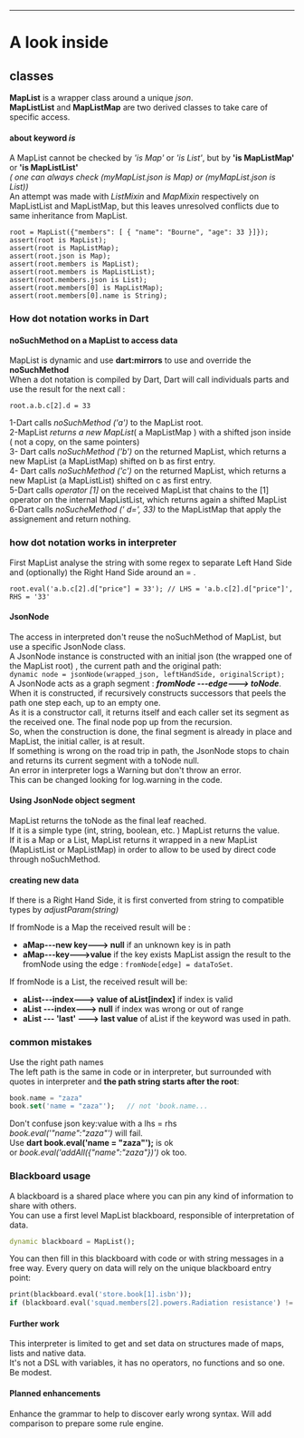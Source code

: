 ---
  # A look inside
  ## classes
   **MapList** is a wrapper class around a unique *json*.  
   **MapListList** and **MapListMap** are two derived classes to take care of specific access.
#### about keyword *is*
A MapList cannot be checked by *'is Map'* or *'is List'*, but by **'is MapListMap'** or **'is MapListList'**  
*( one can always check (myMapList.json is Map) or (myMapList.json is List))*  
An attempt was made with *ListMixin* and *MapMixin* respectively on MapListList and MapListMap, but this leaves unresolved conflicts due to same inheritance from MapList.

```
root = MapList({"members": [ { "name": "Bourne", "age": 33 }]});
assert(root is MapList);
assert(root is MapListMap);
assert(root.json is Map);
assert(root.members is MapList);
assert(root.members is MapListList);
assert(root.members.json is List);
assert(root.members[0] is MapListMap);
assert(root.members[0].name is String);
```
### How dot notation works in Dart
#### noSuchMethod on a MapList to access data
MapList is dynamic and use **dart:mirrors**  to use and override the  **noSuchMethod**  
When a dot notation is compiled by Dart, Dart will call individuals parts and use the result for the next call :
```
root.a.b.c[2].d = 33 
```
1-Dart calls *noSuchMethod ('a')* to the MapList root.  
2-MapList *returns a new MapList*( a MapListMap ) with a shifted json inside ( not a copy, on the same pointers)  
3- Dart calls *noSuchMethod ('b')* on the returned MapList, which returns a new MapList (a MapListMap) shifted on b as first entry.  
4- Dart calls *noSuchMethod ('c')* on the returned MapList, which returns a new MapList (a MapListList) shifted on c as first entry.  
5-Dart calls *operator \[1]* on the received MapList that chains to the \[1\] operator on the internal MapListList, which returns again a shifted MapList  
6-Dart calls  *noSucheMethod (' d=', 33)* to the MapListMap that apply the assignement and return nothing.

### how dot notation works in interpreter
First MapList analyse the string with some regex to separate Left Hand Side and (optionally) the Right Hand Side around an  = .
```
root.eval('a.b.c[2].d["price"] = 33'); // LHS = 'a.b.c[2].d["price"]', RHS = '33'
```
#### JsonNode
The access in interpreted don't reuse the noSuchMethod of MapList, but use a specific JsonNode class.  
A JsonNode instance is constructed with an initial json (the wrapped one of the MapList root) , the current path and the original path:  
    ```dynamic node = jsonNode(wrapped_json, leftHandSide, originalScript);```  
A JsonNode acts as a graph segment :  ***fromNode ---edge---> toNode***.  
When it is constructed, if recursively constructs successors that peels the path one step each, up to an empty one.  
As it is a constructor call, it returns itself and each caller set its segment as the received one. The final node pop up from the recursion.  
So, when the construction is done, the final segment is already in place and MapList, the initial caller, is at result.  
If something is wrong on the road trip in path, the JsonNode stops to chain and returns its current segment with a toNode null.  
An error in interpreter logs a Warning but don't throw an error.  
This can be changed looking for log.warning in the code.
#### Using JsonNode object segment
MapList returns the toNode as the final leaf reached.  
If it is a simple type (int, string, boolean, etc. ) MapList returns the value.  
If it is a Map or a List, MapList returns it wrapped in a new MapList (MapListList or MapListMap) in order to allow to be used by direct code through noSuchMethod.
#### creating new data
If there is a Right Hand Side, it is first converted from string to compatible types by  *adjustParam(string)*  

If fromNode is a Map the received result will be :
- **aMap---new key---> null**   if an unknown key is in path
- **aMap---key--->value**   if the key exists
MapList assign the result to the fromNode using the edge : ```fromNode[edge] = dataToSet```.

If fromNode is a List, the received result will be:
- **aList---index---> value of aList\[index]**  if index is valid
- **aList ---index---> null**  if index was wrong or out of range
- **aList --- 'last' ---> last value** of aList  if the keyword was used in path.

### common mistakes
Use the right path names  
The left path is the same in code or in interpreter, but surrounded with quotes in interpreter and **the path string starts after the root**:
``` dart
book.name = "zaza"
book.set('name = "zaza"');   // not 'book.name...
```
Don't confuse json key:value with a lhs = rhs  
*book.eval('"name":"zaza"')* will fail.  
Use **dart book.eval('name = "zaza"');** is ok  
or *book.eval('addAll({"name":"zaza"})')*  ok too.

### Blackboard usage
A blackboard is a shared place where you can pin any kind of information to share with others.  
You can use a first level MapList blackboard, responsible of interpretation of data.  
``` dart
dynamic blackboard = MapList();  
```
You can then fill in this blackboard with code or with string messages in a free way.
Every query on data will rely on the unique blackboard entry point:
``` dart
print(blackboard.eval('store.book[1].isbn'));
if (blackboard.eval('squad.members[2].powers.Radiation resistance') != null)...
```
####  Further work
This interpreter is limited to get and set data on structures made of maps, lists and native data.  
It's not a DSL with variables, it has no operators, no functions and so one. Be modest.
#### Planned enhancements
Enhance the grammar to help to discover early wrong syntax.
Will add comparison to prepare some rule engine.


